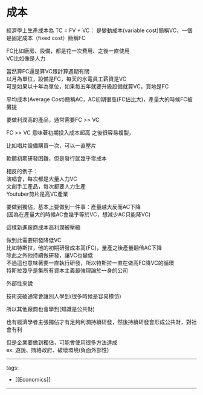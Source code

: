 # 成本

經濟學上生產成本為 TC = FV + VC：
是變動成本(variable cost)簡稱VC、一個是固定成本（fixed cost）簡稱FC

FC比如廠房、設備，都是花一次費用、之後一直使用  
VC比如像是人力

當然算FC還是算VC跟計算週期有關  
以月為單位，設備是FC，每天的水電員工薪資是VC  
可是如果以十年為單位，如果每五年就要升級設備就算VC，買地是FC

平均成本(Average Cost)簡稱AC，AC初期很高(FC佔比大)，產量大的時候FC被攤提

要做利潤高的產品，通常需要FC >> VC

FC >> VC 意味著初期投入成本超高  之後很容易複製，

比如唱片設備購買一次，可以一直壓片

軟體初期研發困難，但是發行就幾乎零成本

相反的例子：  
演唱會，每次都是大量人力VC  
文創手工產品，每次都要人力生產  
Youtuber剪片是高VC產業

  
要做到獨佔，基本上要做到一件事：產量越大反而AC下降  
(因為在產量大的時候AC會幾乎等於VC，想減少AC只能降VC)

這樣新進廠商成本高利潤被壓縮

做到此需要研發降低VC  
比如特斯拉，他的初期研發成本高(FC)，量產之後產量翻倍AC下降  
除此之外他持續做研發，讓VC也變低  
不過這也意味著要一直執行研發，所以特斯拉一直在做高FC降VC的循環  
特斯拉幾乎是集所有資本主義最強理論於一身的公司

  
外部性來說

技術突破通常會讓別人學到(很多時候是容易模仿)

所以其他廠商也會學到(知識是公共財)

也有經濟學者主張獨佔才有足夠利潤持續研發，然後持續研發會形成公共財，對社會有利

但是企業要做到獨佔，可能會使用很多方法達成  
ex: 遊說、賄絡政府、破壞環境(負面外部性)


  
---  
tags:  
  - [[Economics]]

    
---